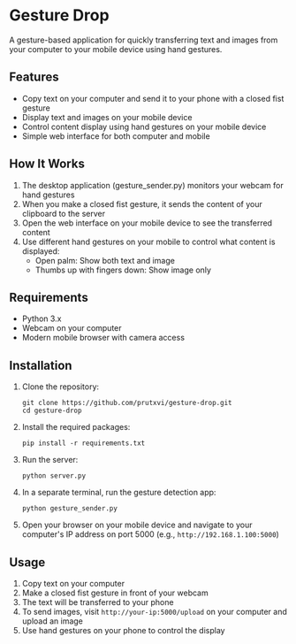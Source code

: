 # Gesture Drop

A gesture-based application for quickly transferring text and images from your computer to your mobile device using hand gestures.

## Features

- Copy text on your computer and send it to your phone with a closed fist gesture
- Display text and images on your mobile device
- Control content display using hand gestures on your mobile device
- Simple web interface for both computer and mobile

## How It Works

1. The desktop application (gesture_sender.py) monitors your webcam for hand gestures
2. When you make a closed fist gesture, it sends the content of your clipboard to the server
3. Open the web interface on your mobile device to see the transferred content
4. Use different hand gestures on your mobile to control what content is displayed:
   - Open palm: Show both text and image
   - Thumbs up with fingers down: Show image only

## Requirements

- Python 3.x
- Webcam on your computer
- Modern mobile browser with camera access

## Installation

1. Clone the repository:
   ```
   git clone https://github.com/prutxvi/gesture-drop.git
   cd gesture-drop
   ```

2. Install the required packages:
   ```
   pip install -r requirements.txt
   ```

3. Run the server:
   ```
   python server.py
   ```

4. In a separate terminal, run the gesture detection app:
   ```
   python gesture_sender.py
   ```

5. Open your browser on your mobile device and navigate to your computer's IP address on port 5000 (e.g., `http://192.168.1.100:5000`)

## Usage

1. Copy text on your computer
2. Make a closed fist gesture in front of your webcam
3. The text will be transferred to your phone
4. To send images, visit `http://your-ip:5000/upload` on your computer and upload an image
5. Use hand gestures on your phone to control the display
